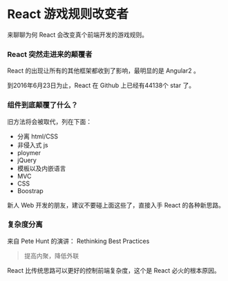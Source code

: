# React 游戏规则改变者

来聊聊为何 React 会改变真个前端开发的游戏规则。

### React 突然走进来的颠覆者

React 的出现让所有的其他框架都收到了影响，最明显的是 Angular2 。

到2016年6月23日为止，React 在 Github 上已经有44138个 star 了。

### 组件到底颠覆了什么？

旧方法将会被取代，列在下面：

- 分离 html/CSS
- 非侵入式 js
- ploymer
- jQuery
- 模板以及内嵌语言
- MVC
- CSS
- Boostrap


新人 Web 开发的朋友，建议不要碰上面这些了，直接入手 React 的各种新思路。

### 复杂度分离

来自 Pete Hunt 的演讲： Rethinking Best Practices

> 提高内聚，降低外联

React 比传统思路可以更好的控制前端复杂度，这个是 React 必火的根本原因。
